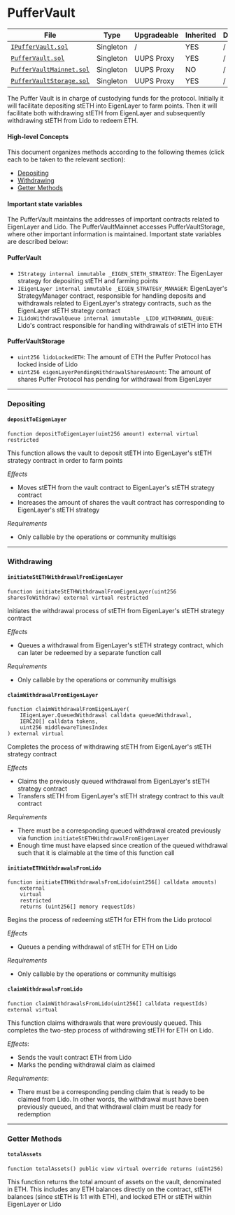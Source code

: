 # PufferVault

| File | Type | Upgradeable | Inherited | Deployed |
| -------- | -------- | -------- | -------- | -------- |
| [`IPufferVault.sol`](../src/interface/IPufferVault.sol) | Singleton | / | YES | / |
| [`PufferVault.sol`](../src/PufferVault.sol) | Singleton | UUPS Proxy | YES | / |
| [`PufferVaultMainnet.sol`](../src/PufferVaultMainnet.sol) | Singleton | UUPS Proxy | NO | / |
| [`PufferVaultStorage.sol`](../src/PufferVaultStorage.sol) | Singleton | UUPS Proxy | YES | / |

The Puffer Vault is in charge of custodying funds for the protocol. Initially it will facilitate depositing stETH into EigenLayer to farm points. Then it will facilitate both withdrawing stETH from EigenLayer and subsequently withdrawing stETH from Lido to redeem ETH. 

#### High-level Concepts

This document organizes methods according to the following themes (click each to be taken to the relevant section):
* [Depositing](#depositing)
* [Withdrawing](#withdrawing)
* [Getter Methods](#getter-methods)

#### Important state variables

The PufferVault maintains the addresses of important contracts related to EigenLayer and Lido. The PufferVaultMainnet accesses PufferVaultStorage, where other important information is maintained. Important state variables are described below:

#### PufferVault

* `IStrategy internal immutable _EIGEN_STETH_STRATEGY`: The EigenLayer strategy for depositing stETH and farming points
* `IEigenLayer internal immutable _EIGEN_STRATEGY_MANAGER`: EigenLayer's StrategyManager contract, responsible for handling deposits and withdrawals related to EigenLayer's strategy contracts, such as the EigenLayer stETH strategy contract
* `ILidoWithdrawalQueue internal immutable _LIDO_WITHDRAWAL_QUEUE`: Lido's contract responsible for handling withdrawals of stETH into ETH

#### PufferVaultStorage

* `uint256 lidoLockedETH`: The amount of ETH the Puffer Protocol has locked inside of Lido
* `uint256 eigenLayerPendingWithdrawalSharesAmount`: The amount of shares Puffer Protocol has pending for withdrawal from EigenLayer

---

### Depositing

#### `depositToEigenLayer`

```solidity
function depositToEigenLayer(uint256 amount) external virtual restricted
```

This function allows the vault to deposit stETH into EigenLayer's stETH strategy contract in order to farm points

*Effects*
* Moves stETH from the vault contract to EigenLayer's stETH strategy contract
* Increases the amount of shares the vault contract has corresponding to EigenLayer's stETH strategy

*Requirements*
* Only callable by the operations or community multisigs

---

### Withdrawing

#### `initiateStETHWithdrawalFromEigenLayer`

```solidity
function initiateStETHWithdrawalFromEigenLayer(uint256 sharesToWithdraw) external virtual restricted
```

Initiates the withdrawal process of stETH from EigenLayer's stETH strategy contract

*Effects*
* Queues a withdrawal from EigenLayer's stETH strategy contract, which can later be redeemed by a separate function call

*Requirements*
* Only callable by the operations or community multisigs

#### `claimWithdrawalFromEigenLayer`

```solidity
function claimWithdrawalFromEigenLayer(
    IEigenLayer.QueuedWithdrawal calldata queuedWithdrawal,
    IERC20[] calldata tokens,
    uint256 middlewareTimesIndex
) external virtual
```

Completes the process of withdrawing stETH from EigenLayer's stETH strategy contract

*Effects*
* Claims the previously queued withdrawal from EigenLayer's stETH strategy contract
* Transfers stETH from EigenLayer's stETH strategy contract to this vault contract

*Requirements*
* There must be a corresponding queued withdrawal created previously via function `initiateStETHWithdrawalFromEigenLayer`
* Enough time must have elapsed since creation of the queued withdrawal such that it is claimable at the time of this function call

#### `initiateETHWithdrawalsFromLido`

```solidity
function initiateETHWithdrawalsFromLido(uint256[] calldata amounts)
    external
    virtual
    restricted
    returns (uint256[] memory requestIds)
```

Begins the process of redeeming stETH for ETH from the Lido protocol

*Effects*
* Queues a pending withdrawal of stETH for ETH on Lido

*Requirements*
* Only callable by the operations or community multisigs


#### `claimWithdrawalsFromLido`

```solidity
function claimWithdrawalsFromLido(uint256[] calldata requestIds) external virtual
```

This function claims withdrawals that were previously queued. This completes the two-step process of withdrawing stETH for ETH on Lido.

*Effects*:
* Sends the vault contract ETH from Lido
* Marks the pending withdrawal claim as claimed

*Requirements*:
* There must be a corresponding pending claim that is ready to be claimed from Lido. In other words, the withdrawal must have been previously queued, and that withdrawal claim must be ready for redemption

---

### Getter Methods

#### `totalAssets`

```solidity
function totalAssets() public view virtual override returns (uint256)
```

This function returns the total amount of assets on the vault, denominated in ETH. This includes any ETH balances directly on the contract, stETH balances (since stETH is 1:1 with ETH), and locked ETH or stETH within EigenLayer or Lido